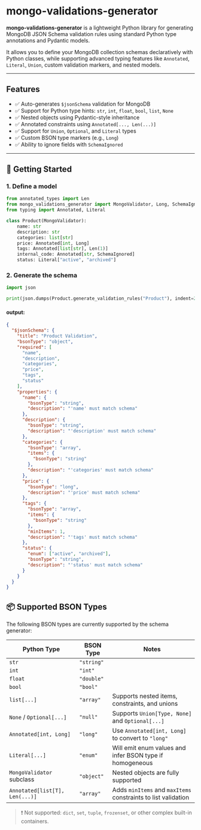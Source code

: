 # mongo-validations-generator

**mongo-validations-generator** is a lightweight Python library for generating MongoDB JSON Schema validation rules using standard Python type annotations and Pydantic models.

It allows you to define your MongoDB collection schemas declaratively with Python classes, while supporting advanced typing features like `Annotated`, `Literal`, `Union`, custom validation markers, and nested models.

---

## Features

- ✅ Auto-generates `$jsonSchema` validation for MongoDB
- ✅ Support for Python type hints: `str`, `int`, `float`, `bool`, `list`, `None`
- ✅ Nested objects using Pydantic-style inheritance
- ✅ Annotated constraints using `Annotated[..., Len(...)]`
- ✅ Support for `Union`, `Optional`, and `Literal` types
- ✅ Custom BSON type markers (e.g., `Long`)
- ✅ Ability to ignore fields with `SchemaIgnored`

---

## 🚀 Getting Started

### 1. Define a model

```python
from annotated_types import Len
from mongo_validations_generator import MongoValidator, Long, SchemaIgnored
from typing import Annotated, Literal

class Product(MongoValidator):
    name: str
    description: str
    categories: list[str]
    price: Annotated[int, Long]
    tags: Annotated[list[str], Len(1)]
    internal_code: Annotated[str, SchemaIgnored]
    status: Literal["active", "archived"]
```

### 2. Generate the schema

```python
import json

print(json.dumps(Product.generate_validation_rules("Product"), indent=2))
```

#### output:

```json
{
  "$jsonSchema": {
    "title": "Product Validation",
    "bsonType": "object",
    "required": [
      "name",
      "description",
      "categories",
      "price",
      "tags",
      "status"
    ],
    "properties": {
      "name": {
        "bsonType": "string",
        "description": "'name' must match schema"
      },
      "description": {
        "bsonType": "string",
        "description": "'description' must match schema"
      },
      "categories": {
        "bsonType": "array",
        "items": {
          "bsonType": "string"
        },
        "description": "'categories' must match schema"
      },
      "price": {
        "bsonType": "long",
        "description": "'price' must match schema"
      },
      "tags": {
        "bsonType": "array",
        "items": {
          "bsonType": "string"
        },
        "minItems": 1,
        "description": "'tags' must match schema"
      },
      "status": {
        "enum": ["active", "archived"],
        "bsonType": "string",
        "description": "'status' must match schema"
      }
    }
  }
}
```

## 📦 Supported BSON Types

The following BSON types are currently supported by the schema generator:

| Python Type                    | BSON Type  | Notes                                                         |
| ------------------------------ | ---------- | ------------------------------------------------------------- |
| `str`                          | `"string"` |                                                               |
| `int`                          | `"int"`    |                                                               |
| `float`                        | `"double"` |                                                               |
| `bool`                         | `"bool"`   |                                                               |
| `list[...]`                    | `"array"`  | Supports nested items, constraints, and unions                |
| `None` / `Optional[...]`       | `"null"`   | Supports `Union[Type, None]` and `Optional[...]`              |
| `Annotated[int, Long]`         | `"long"`   | Use `Annotated[int, Long]` to convert to `"long"`             |
| `Literal[...]`                 | `"enum"`   | Will emit enum values and infer BSON type if homogeneous      |
| `MongoValidator` subclass      | `"object"` | Nested objects are fully supported                            |
| `Annotated[list[T], Len(...)]` | `"array"`  | Adds `minItems` and `maxItems` constraints to list validation |

> ❗ Not supported: `dict`, `set`, `tuple`, `frozenset`, or other complex built-in containers.
